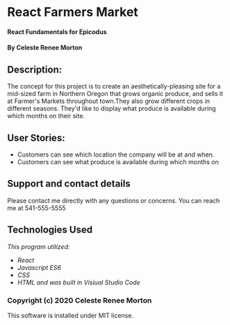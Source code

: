 # React Farmers Market
#### React Fundamentals for Epicodus
#### By Celeste Renee Morton
## Description:
The concept for this project is to create an aesthetically-pleasing site for a mid-sized farm in Northern Oregon that grows organic produce, and sells it at Farmer's Markets throughout town.They also grow different crops in different seasons. They'd like to display what produce is available during which months on their site.

## User Stories:
* Customers can see which location the company will be at and when.
* Customers can see what produce is available during which months on

## Support and contact details
Please contact me directly with any questions or concerns. You can reach me at 541-555-5555

## Technologies Used
_This program utilized:_
* _React_
* _Javascript ES6_
* _CSS_
* _HTML_
_and was built in Visiual Studio Code_
### Copyright (c) 2020 Celeste Renee Morton
This software is installed under MIT license.
